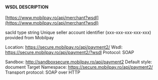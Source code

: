 #### WSDL DESCRIPTION
[https://www.mobilpay.ro/api/merchant?wsdl](https://www.mobilpay.ro/api/merchant?wsdl)


sacId type string
Unique seller account identifier (xxx-xxx-xxx-xxx-xxx) provided from Mobilpay

Location: https://secure.mobilpay.ro/api/payment2/
Wsdl: https://secure.mobilpay.ro/api/payment2/?wsdl
Protocol: SOAP

Sandbox: http://sandboxsecure.mobilpay.ro/api/payment2
Default style: document
Target Namespace: https://secure.mobilpay.ro/api/payment2/
Transport protocol: SOAP over HTTP